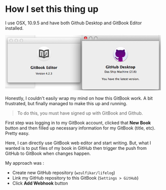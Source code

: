 # How I set this thing up

I use OSX, 10.9.5 and have both Github Desktop and GitBook Editor installed. 

![Local Image](../images/gitbook_github.png)

Honestly, I couldn't easily wrap my mind on how this GitBook work. A bit frustrated, but finally managed to make this up and running.

>To do this, you must have signed up with GitBook and Github.

First step was logging in to my GitBook account, clicked that __New Book__ button and then filled up necessary information for my GitBook (title, etc). Pretty easy.

Here, I can directly use GitBook web editor and start writing. But, what I wanted is to put files of my book in GitHub then trigger the push from GitHub to GitBook when changes happen.

My approach was :
- Create new GitHub repository (`wzulfikar/lifelog`)
- Link my GitHub repository to this GitBook (`Settings > GitHub`)
- Click __Add Webhook__ button


